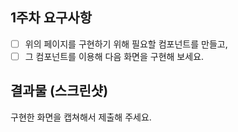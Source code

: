 ## 1주차 요구사항

- [ ] 위의 페이지를 구현하기 위해 필요할 컴포넌트를 만들고,
- [ ] 그 컴포넌트를 이용해 다음 화면을 구현해 보세요.

## 결과물 (스크린샷)

구현한 화면을 캡쳐해서 제출해 주세요.
